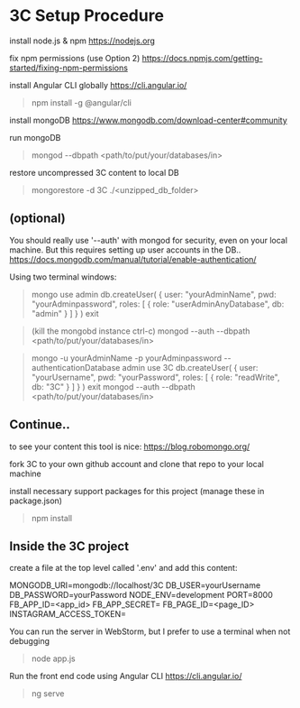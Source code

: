 3C Setup Procedure
==================

install node.js & npm
https://nodejs.org

fix npm permissions (use Option 2)
https://docs.npmjs.com/getting-started/fixing-npm-permissions

install Angular CLI globally
https://cli.angular.io/
> npm install -g @angular/cli

install mongoDB
https://www.mongodb.com/download-center#community

run mongoDB
> mongod --dbpath <path/to/put/your/databases/in>

restore uncompressed 3C content to local DB
> mongorestore -d 3C ./<unzipped_db_folder>



(optional)
------------------------

You should really use '--auth' with mongod for security, even on your local machine.
But this requires setting up user accounts in the DB..
https://docs.mongodb.com/manual/tutorial/enable-authentication/

Using two terminal windows:

> mongo
> use admin
> db.createUser(
  {
    user: "yourAdminName",
    pwd: "yourAdminpassword",
    roles: [ { role: "userAdminAnyDatabase", db: "admin" } ]
  }
)
> exit

> (kill the mongobd instance ctrl-c)
> mongod --auth --dbpath <path/to/put/your/databases/in>

> mongo -u yourAdminName -p yourAdminpassword --authenticationDatabase admin
> use 3C
> db.createUser(
  {
    user: "yourUsername",
    pwd: "yourPassword",
    roles: [ { role: "readWrite", db: "3C" } ]
  }
)
> exit
> mongod --auth --dbpath <path/to/put/your/databases/in>




Continue..
------------------------

to see your content this tool is nice:
https://blog.robomongo.org/


fork 3C to your own github account and clone that repo to your local machine

install necessary support packages for this project (manage these in package.json)
> npm install




Inside the 3C project
---------------------

create a file at the top level called '.env' and add this content:


MONGODB_URI=mongodb://localhost/3C
DB_USER=yourUsername
DB_PASSWORD=yourPassword
NODE_ENV=development
PORT=8000
FB_APP_ID=<app_id>
FB_APP_SECRET=<secret>
FB_PAGE_ID=<page_ID>
INSTAGRAM_ACCESS_TOKEN=<token>



You can run the server in WebStorm, but I prefer to use a terminal when not debugging
> node app.js

Run the front end code using Angular CLI  https://cli.angular.io/
> ng serve

